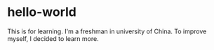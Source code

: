 # hello-world
This is for learning.
I'm a freshman in university of China. To improve myself, I decided to learn more.
